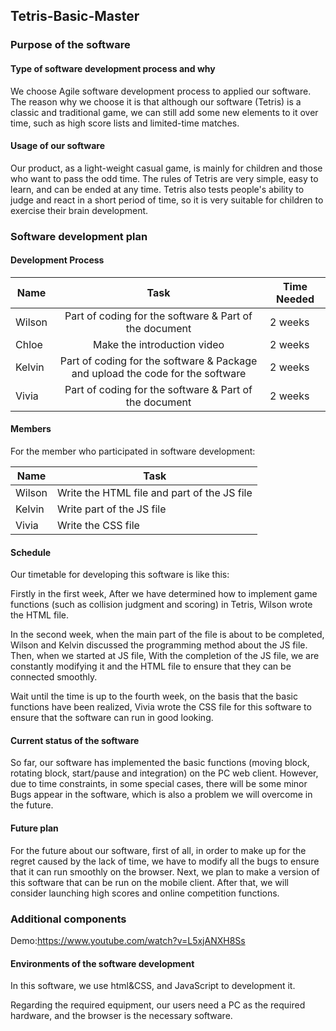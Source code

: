 ## **Tetris-Basic-Master**

###  Purpose of the software 

#### Type of software development process and why

We choose Agile software development process to applied our software. The reason why we choose it is that although our software (Tetris) is a classic and traditional game, we can still add some new elements to it over time, such as high score lists and limited-time matches.

#### Usage of our software

Our product, as a light-weight casual game, is mainly for children and those who want to pass the odd time. The rules of Tetris are very simple, easy to learn, and can be ended at any time. Tetris also tests people's ability to judge and react in a short period of time, so it is very suitable for children to exercise their brain development.  

###  Software development plan 

#### Development Process

| Name   |                             Task                             | Time Needed |
| ------ | :----------------------------------------------------------: | ----------- |
| Wilson |    Part of coding for the software & Part of the document    | 2 weeks     |
| Chloe  |                 Make the introduction video                  | 2 weeks     |
| Kelvin | Part of coding for the software & Package and upload the code for the software | 2 weeks     |
| Vivia  |    Part of coding for the software & Part of the document    | 2 weeks     |



#### Members

For the member who participated in software development:

| Name   | Task                                        |
| ------ | ------------------------------------------- |
| Wilson | Write the HTML file and part of the JS file |
| Kelvin | Write part of the JS file                   |
| Vivia  | Write the CSS file                          |



#### Schedule

Our timetable for developing this software is like this:

Firstly in the first week, After we have determined how to implement game functions (such as collision judgment and scoring) in Tetris, Wilson wrote the HTML file.

In the second week, when the main part of the file is about to be completed, Wilson and Kelvin discussed the programming method about the JS file. Then, when we started at JS file, With the completion of the JS file, we are constantly modifying it and the HTML file to ensure that they can be connected smoothly.

Wait until the time is up to the fourth week, on the basis that the basic functions have been realized, Vivia wrote the CSS file for this software to ensure that the software can run in good looking.

#### Current status of the software

So far, our software has implemented the basic functions (moving block, rotating block, start/pause and integration) on the PC web client. However, due to time constraints, in some special cases, there will be some minor Bugs appear in the software, which is also a problem we will overcome in the future.

####  Future plan 

For the future about our software, first of all, in order to make up for the regret caused by the lack of time, we have to modify all the bugs to ensure that it can run smoothly on the browser. Next, we plan to make a version of this software that can be run on the mobile client. After that, we will consider launching high scores and online competition functions.

###  Additional components 

Demo:https://www.youtube.com/watch?v=L5xjANXH8Ss

####  Environments of the software development 

In this software, we use html&CSS, and JavaScript to development it.

Regarding the required equipment, our users need a PC as the required hardware, and the browser is the necessary software.

